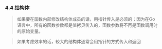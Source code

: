 ### 4.4 结构体

>如果要在函数内部修改结构体成员的话，用指针传入是必须的；因为在Go语言中，所有的函数参数都是值拷贝传入的，函数参数将不再是函数调用时的原始变量。

>如果考虑效率的话，较大的结构体通常会用指针的方式传入和返回
